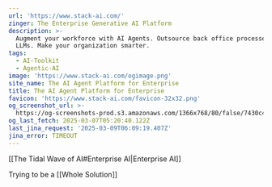 ```yaml
---
url: 'https://www.stack-ai.com/'
zinger: The Enterprise Generative AI Platform
description: >-
  Augment your workforce with AI Agents. Outsource back office processes to
  LLMs. Make your organization smarter.
tags:
  - AI-Toolkit
  - Agentic-AI
image: 'https://www.stack-ai.com/ogimage.png'
site_name: The AI Agent Platform for Enterprise
title: The AI Agent Platform for Enterprise
favicon: 'https://www.stack-ai.com/favicon-32x32.png'
og_screenshot_url: >-
  https://og-screenshots-prod.s3.amazonaws.com/1366x768/80/false/7430c446d5000645cf0fa90718d253f89c180d5b70d4f70216b7e5e1da33b1df.jpeg
og_last_fetch: 2025-03-07T05:20:40.122Z
last_jina_request: '2025-03-09T06:09:19.407Z'
jina_error: TIMEOUT
---
```

[[The Tidal Wave of AI#Enterprise AI|Enterprise AI]]

Trying to be a [[Whole Solution]]

